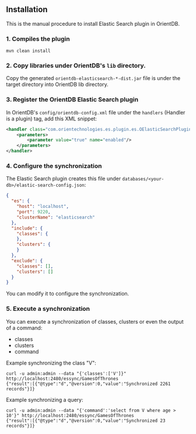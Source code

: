## Installation

This is the manual procedure to install Elastic Search plugin in OrientDB.

### 1. Compiles the plugin

`mvn clean install`

### 2. Copy libraries under OrientDB's `lib` directory.

Copy the generated `orientdb-elasticsearch-*-dist.jar` file is under the target directory into OrientDB lib directory.

### 3. Register the OrientDB Elastic Search plugin

In OrientDB's `config/orientdb-config.xml` file under the `handlers` (Handler is a plugin) tag, add this XML snippet:

```xml
<handler class="com.orientechnologies.es.plugin.es.OElasticSearchPlugin">
    <parameters>
        <parameter value="true" name="enabled"/>
    </parameters>
</handler>
```

### 4. Configure the synchronization

The Elastic Search plugin creates this file under `databases/<your-db>/elastic-search-config.json`:

```json
{
  "es": {
    "host": "localhost",
    "port": 9220,
    "clusterName": "elasticsearch"
  },
  "include": {
    "classes": {
    },
    "clusters": {
    }
  },
  "exclude": {
    "classes": [],
    "clusters": []
  }
}
```

You can modify it to configure the synchronization.

### 5. Execute a synchronization

You can execute a synchronization of classes, clusters or even the output of a command:
- classes
- clusters
- command

Example synchronizing the class "V":
```
curl -u admin:admin --data "{'classes':['V']}" http://localhost:2480/essync/GamesOfThrones
{"result":[{"@type":"d","@version":0,"value":"Synchronized 2261 records"}]}
```

Example synchronizing a query:
```
curl -u admin:admin --data "{'command':'select from V where age > 10'}" http://localhost:2480/essync/GamesOfThrones
{"result":[{"@type":"d","@version":0,"value":"Synchronized 23 records"}]}
```
